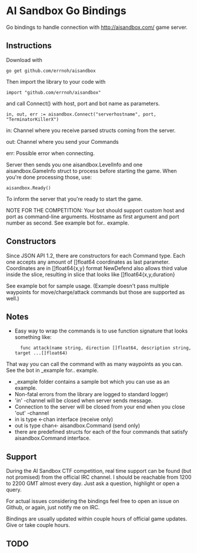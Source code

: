 AI Sandbox Go Bindings
======================

Go bindings to handle connection with http://aisandbox.com/ game server.

Instructions
------------

Download with

    go get github.com/errnoh/aisandbox

Then import the library to your code with

    import "github.com/errnoh/aisandbox"

 and call Connect() with host, port and bot name as parameters.

    in, out, err := aisandbox.Connect("serverhostname", port, "TerminatorKillerX")

in: Channel where you receive parsed structs coming from the server.

out: Channel where you send your Commands

err: Possible error when connecting.

Server then sends you one aisandbox.LevelInfo and one aisandbox.GameInfo struct to process before starting the game.
When you're done processing those, use:

    aisandbox.Ready()

To inform the server that you're ready to start the game.

NOTE FOR THE COMPETITION:
Your bot should support custom host and port as command-line arguments.
Hostname as first argument and port number as second.
See example bot for.. example.

Constructors
------------

Since JSON API 1.2, there are constructors for each Command type.
Each one accepts any amount of []float64 coordinates as last parameter.
Coordinates are in []float64{x,y} format
NewDefend also allows third value inside the slice, resulting in slice that looks like []float64{x,y,duration}

See example bot for sample usage.
(Example doesn't pass multiple waypoints for move/charge/attack commands but those are supported as well.)

Notes
-----

* Easy way to wrap the commands is to use function signature that looks something like:

        func attack(name string, direction []float64, description string, target ...[]float64)

That way you can call the command with as many waypoints as you can. See the bot in _example for.. example.

* _example folder contains a sample bot which you can use as an example.
* Non-fatal errors from the library are logged to standard logger)
* 'in' -channel will be closed when server sends <shutdown> message.
* Connection to the server will be closed from your end when you close 'out' -channel
* in is type <-chan interface (receive only)
* out is type chan<- aisandbox.Command (send only)
* there are predefined structs for each of the four commands that satisfy aisandbox.Command interface.

Support
-------

During the AI Sandbox CTF competition, real time support can be found (but not promised) from the official IRC channel.
I should be reachable from 1200 to 2200 GMT almost every day. Just ask a question, highlight or open a query.

For actual issues considering the bindings feel free to open an issue on Github, or again, just notify me on IRC.

Bindings are usually updated within couple hours of official game updates. Give or take couple hours.

TODO
----
